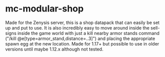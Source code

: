 # mc-modular-shop
Made for the Zenysis server, this is a shop datapack that can easily be set up and put to use. It is also incredibly easy to move around inside the sell-signs inside the game world with just a kill nearby armor stands command ("/kill @e[type=armor_stand,distance=..3]") and placing the appropriate spawn egg at the new location. Made for 1.17+ but possible to use in older versions until maybe 1.12.x although not tested.
